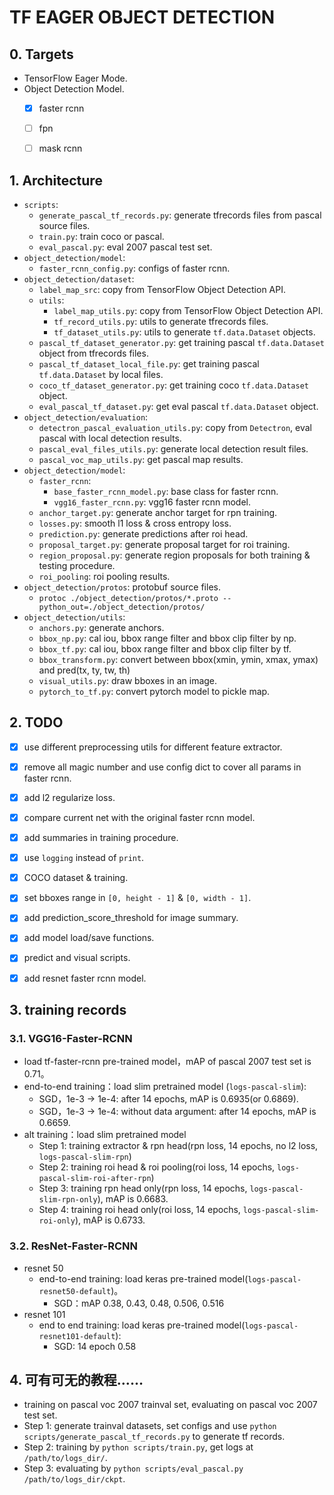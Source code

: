 # TF EAGER OBJECT DETECTION

## 0. Targets
+ TensorFlow Eager Mode.
+ Object Detection Model.
    + [x] faster rcnn
    + [ ] fpn
    + [ ] mask rcnn


## 1. Architecture
+ `scripts`:
    + `generate_pascal_tf_records.py`: generate tfrecords files from pascal source files.
    + `train.py`: train coco or pascal.
    + `eval_pascal.py`: eval 2007 pascal test set.
+ `object_detection/model`:
    + `faster_rcnn_config.py`: configs of faster rcnn.
+ `object_detection/dataset`:
    + `label_map_src`: copy from TensorFlow Object Detection API.
    + `utils`:
        + `label_map_utils.py`: copy from TensorFlow Object Detection API.
        + `tf_record_utils.py`: utils to generate tfrecords files.    
        + `tf_dataset_utils.py`: utils to generate `tf.data.Dataset` objects.
    + `pascal_tf_dataset_generator.py`: get training pascal `tf.data.Dataset` object from tfrecords files.
    + `pascal_tf_dataset_local_file.py`: get training pascal `tf.data.Dataset` by local files.
    + `coco_tf_dataset_generator.py`: get training coco `tf.data.Dataset` object.
    + `eval_pascal_tf_dataset.py`: get eval pascal `tf.data.Dataset` object.
+ `object_detection/evaluation`:
    + `detectron_pascal_evaluation_utils.py`: copy from `Detectron`, eval pascal with local detection results.
    + `pascal_eval_files_utils.py`: generate local detection result files.
    + `pascal_voc_map_utils.py`: get pascal map results.
+ `object_detection/model`:
    + `faster_rcnn`:
        + `base_faster_rcnn_model.py`: base class for faster rcnn.
        + `vgg16_faster_rcnn.py`: vgg16 faster rcnn model.
    + `anchor_target.py`: generate anchor target for rpn training.
    + `losses.py`: smooth l1 loss & cross entropy loss.
    + `prediction.py`: generate predictions after roi head.
    + `proposal_target.py`: generate proposal target for roi training.
    + `region_proposal.py`: generate region proposals for both training & testing procedure.
    + `roi_pooling`: roi pooling results.
+ `object_detection/protos`: protobuf source files.
    + `protoc ./object_detection/protos/*.proto --python_out=./object_detection/protos/ `
+ `object_detection/utils`:
    + `anchors.py`: generate anchors.
    + `bbox_np.py`: cal iou, bbox range filter and bbox clip filter by np.
    + `bbox_tf.py`: cal iou, bbox range filter and bbox clip filter by tf.
    + `bbox_transform.py`: convert between bbox(xmin, ymin, xmax, ymax) and pred(tx, ty, tw, th)
    + `visual_utils.py`: draw bboxes in an image.
    + `pytorch_to_tf.py`: convert pytorch model to pickle map.

## 2. TODO
+ [x] use different preprocessing utils for different feature extractor.
+ [x] remove all magic number and use config dict to cover all params in faster rcnn.
+ [x] add l2 regularize loss.
+ [x] compare current net with the original faster rcnn model.
+ [x] add summaries in training procedure.
+ [x] use `logging` instead of `print`.
+ [x] COCO dataset & training.
+ [x] set bboxes range in `[0, height - 1]` & `[0, width - 1]`.
+ [x] add prediction_score_threshold for image summary.
+ [x] add model load/save functions.
+ [x] predict and visual scripts.
+ [x] add resnet faster rcnn model.


## 3. training records

### 3.1. VGG16-Faster-RCNN
+ load tf-faster-rcnn pre-trained model，mAP of pascal 2007 test set is 0.71。
+ end-to-end training：load slim pretrained model (`logs-pascal-slim`):
    + SGD，1e-3 -> 1e-4: after 14 epochs, mAP is 0.6935(or 0.6869).
    + SGD，1e-3 -> 1e-4: without data argument: after 14 epochs, mAP is 0.6659.
+ alt training：load slim pretrained model
    + Step 1: training extractor & rpn head(rpn loss, 14 epochs, no l2 loss, `logs-pascal-slim-rpn`)
    + Step 2: training roi head & roi pooling(roi loss, 14 epochs, `logs-pascal-slim-roi-after-rpn`)
    + Step 3: training rpn head only(rpn loss, 14 epochs, `logs-pascal-slim-rpn-only`), mAP is 0.6683.
    + Step 4: training roi head only(roi loss, 14 epochs, `logs-pascal-slim-roi-only`), mAP is 0.6733.

### 3.2. ResNet-Faster-RCNN
+ resnet 50
    + end-to-end training: load keras pre-trained model(`logs-pascal-resnet50-default`)。
        + SGD：mAP 0.38, 0.43, 0.48, 0.506, 0.516
+ resnet 101
    + end to end training: load keras pre-trained model(`logs-pascal-resnet101-default`):
        + SGD: 14 epoch 0.58

## 4. 可有可无的教程……
+ training on pascal voc 2007 trainval set, evaluating on pascal voc 2007 test set.
+ Step 1: generate trainval datasets, set configs and use `python scripts/generate_pascal_tf_records.py` to generate tf records.
+ Step 2: training by `python scripts/train.py`, get logs at `/path/to/logs_dir/`.
+ Step 3: evaluating by `python scripts/eval_pascal.py /path/to/logs_dir/ckpt`.